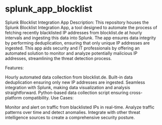# splunk_app_blocklist

Splunk Blocklist Integration App
Description:
This repository houses the Splunk Blocklist Integration App, a tool designed to automate the process of fetching recently blacklisted IP addresses from blocklist.de at hourly intervals and ingesting this data into Splunk. The app ensures data integrity by performing deduplication, ensuring that only unique IP addresses are ingested. This app aids security and IT professionals by offering an automated solution to monitor and analyze potentially malicious IP addresses, streamlining the threat detection process.

Features:

Hourly automated data collection from blocklist.de.
Built-in data deduplication ensuring only new IP addresses are ingested.
Seamless integration with Splunk, making data visualization and analysis straightforward.
Python-based data collection script ensuring cross-platform compatibility.
Use Cases:

Monitor and alert on traffic from blacklisted IPs in real-time.
Analyze traffic patterns over time and detect anomalies.
Integrate with other threat intelligence sources to create a comprehensive security posture.
